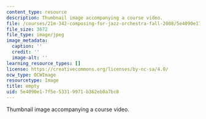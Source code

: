```yaml
---
content_type: resource
description: Thumbnail image accompanying a course video.
file: /courses/21m-342-composing-for-jazz-orchestra-fall-2008/5e4090e17f5e53319971b362eb0a7bc8_empty.jpg
file_size: 3672
file_type: image/jpeg
image_metadata:
  caption: ''
  credit: ''
  image-alt: ''
learning_resource_types: []
license: https://creativecommons.org/licenses/by-nc-sa/4.0/
ocw_type: OCWImage
resourcetype: Image
title: empty
uid: 5e4090e1-7f5e-5331-9971-b362eb0a7bc8
---
```

Thumbnail image accompanying a course video.
